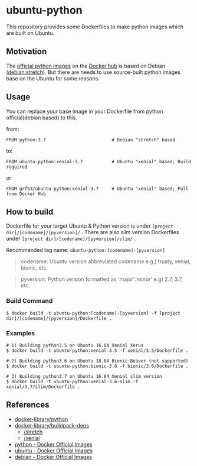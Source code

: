 # ubuntu-python
This repository provides some Dockerfiles to make python images which are built on Ubuntu.

## Motivation
The [official python images](https://hub.docker.com/_/python/) on the [Docker hub](https://hub.docker.com/) is based on Debian ([debian:stretch](https://github.com/docker-library/buildpack-deps/blob/master/stretch/curl/Dockerfile#L1)).
But there are needs to use source-built python images base on the Ubuntu for some reasons.

## Usage
You can replace your base image in your Dockerfile from python official(debian based) to this.

from:
```
FROM python:3.7                         # Debian "stretch" based
```
to:
```
FROM ubuntu-python:xenial-3.7           # Ubuntu "xenial" based; Build required
```
or
```
FROM grf53/ubuntu-python:xenial-3.7     # Ubuntu "xenial" based; Pull from Docker Hub
```

## How to build
Dockerfile for your target Ubuntu & Python version is under `[project dir]/[codename]/[pyversion]/` .
There are also slim version Dockerfiles under `[project dir]/[codename]/[pyversion]/slim/` .

Recommended tag name: `ubuntu-python:[codename]-[pyversion]`
> codename: Ubuntu version abbreviated codename e.g.) trusty, xenial, bionic, etc.

> pyversion: Python version formatted as 'major'.'minor' e.g) 2.7, 3.7, etc.

### Build Command

```shell
$ docker build -t ubuntu-python:[codename]-[pyversion] -f [project dir]/[codename]/[pyversion]/Dockerfile .
```
### Examples
```shell
# 1) Building python3.5 on Ubuntu 16.04 Xenial Xerus
$ docker build -t ubuntu-python:xenial-3.5 -f xenial/3.5/Dockerfile .

# 2) Building python3.6 on Ubuntu 18.04 Bionic Beaver (not supported)
$ docker build -t ubuntu-python:bionic-3.6 -f bionic/3.6/Dockerfile .

# 3) Building python3.7 on Ubuntu 16.04 Xenial slim version
$ docker build -t ubuntu-python:xenial-3.6-slim -f xenial/3.7/slim/Dockerfile .
```
## References
* [docker-library/python](https://github.com/docker-library/python)
* [docker-library/buildpack-deps](https://github.com/docker-library/buildpack-deps)
    * [/stretch](https://github.com/docker-library/buildpack-deps/tree/master/stretch)
    * [/xenial](https://github.com/docker-library/buildpack-deps/tree/master/xenial)
* [python - Docker Official Images](https://hub.docker.com/_/python)
* [ubuntu - Docker Official Images](https://hub.docker.com/_/ubuntu)
* [debian - Docker Official Images](https://hub.docker.com/_/debian)